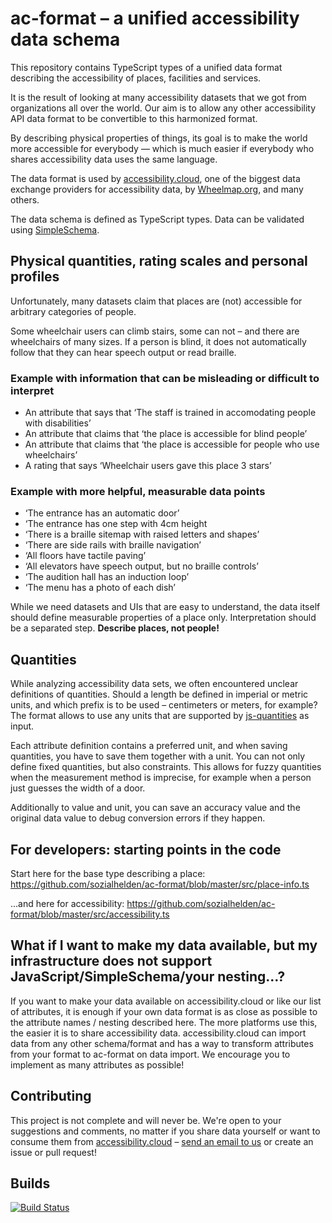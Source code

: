 # ac-format – a unified accessibility data schema

This repository contains TypeScript types of a unified data format describing the accessibility of places, facilities and services.

It is the result of looking at many accessibility datasets that we got from organizations all over the world. Our aim is to allow any other accessibility API data format to be convertible to this harmonized format.

By describing physical properties of things, its goal is to make the world more accessible for everybody — which is much easier if everybody who shares accessibility data uses the same language.

The data format is used by [accessibility.cloud](https://www.accessibility.cloud), one of the biggest data exchange providers for accessibility data, by [Wheelmap.org](https://wheelmap.org/beta), and many others.

The data schema is defined as TypeScript types. Data can be validated using [SimpleSchema](https://github.com/aldeed/simple-schema-js).

## Physical quantities, rating scales and personal profiles

Unfortunately, many datasets claim that places are (not) accessible for arbitrary categories of people.

Some wheelchair users can climb stairs, some can not – and there are wheelchairs of many sizes. If a person is blind, it does not automatically follow that they can hear speech output or read braille.

### Example with information that can be misleading or difficult to interpret

- An attribute that says that ‘The staff is trained in accomodating people with disabilities’
- An attribute that claims that ‘the place is accessible for blind people’
- An attribute that claims that ‘the place is accessible for people who use wheelchairs’
- A rating that says ‘Wheelchair users gave this place 3 stars’

### Example with more helpful, measurable data points

- ‘The entrance has an automatic door’
- ‘The entrance has one step with 4cm height
- ‘There is a braille sitemap with raised letters and shapes’
- ‘There are side rails with braille navigation’
- ‘All floors have tactile paving’
- ‘All elevators have speech output, but no braille controls’
- ‘The audition hall has an induction loop’
- ‘The menu has a photo of each dish’

While we need datasets and UIs that are easy to understand, the data itself should define measurable properties of a place only. Interpretation should be a separated step. **Describe places, not people!**

## Quantities

While analyzing accessibility data sets, we often encountered unclear definitions of quantities. Should a length be defined in imperial or metric units, and which prefix is to be used – centimeters or meters, for example? The format allows to use any units that are supported by [js-quantities](https://github.com/gentooboontoo/js-quantities) as input.

Each attribute definition contains a preferred unit, and when saving quantities, you have to save them together with a unit. You can not only define fixed quantities, but also constraints. This allows for fuzzy quantities when the measurement method is imprecise, for example when a person just guesses the width of a door.

Additionally to value and unit, you can save an accuracy value and the original data value to debug conversion errors if they happen.

## For developers: starting points in the code

Start here for the base type describing a place:
https://github.com/sozialhelden/ac-format/blob/master/src/place-info.ts

…and here for accessibility:
https://github.com/sozialhelden/ac-format/blob/master/src/accessibility.ts

## What if I want to make my data available, but my infrastructure does not support JavaScript/SimpleSchema/your nesting…?

If you want to make your data available on accessibility.cloud or like our list of attributes, it is enough if your own data format is as close as possible to the attribute names / nesting described here. The more platforms use this, the easier it is to share accessibility data. accessibility.cloud can import data from any other schema/format and has a way to transform attributes from your format to ac-format on data import. We encourage you to implement as many attributes as possible!

## Contributing

This project is not complete and will never be. We're open to your suggestions and comments, no matter if you share data yourself or want to consume them from [accessibility.cloud](https://www.accessibility.cloud) – [send an email to us](support@accessibility.cloud) or create an issue or pull request!

## Builds

[![Build Status](https://travis-ci.org/sozialhelden/ac-format.svg?branch=master)](https://travis-ci.org/sozialhelden/ac-format)
